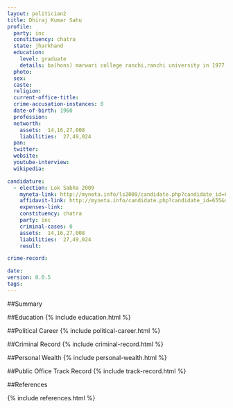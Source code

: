 ```yaml
---
layout: politician2
title: Dhiraj Kumar Sahu
profile: 
  party: inc
  constituency: chatra
  state: jharkhand
  education: 
    level: graduate
    details: ba(hons) marwari college ranchi,ranchi university in 1977
  photo: 
  sex: 
  caste: 
  religion: 
  current-office-title: 
  crime-accusation-instances: 0
  date-of-birth: 1960
  profession: 
  networth: 
    assets:  14,16,27,008
    liabilities:  27,49,024
  pan: 
  twitter: 
  website: 
  youtube-interview: 
  wikipedia: 

candidature: 
  - election: Lok Sabha 2009
    myneta-link: http://myneta.info/ls2009/candidate.php?candidate_id=655
    affidavit-link: http://myneta.info/candidate.php?candidate_id=655&scan=original
    expenses-link: 
    constituency: chatra 
    party: inc
    criminal-cases: 0
    assets:  14,16,27,008
    liabilities:  27,49,024
    result:  

crime-record: 

date: 
version: 0.0.5
tags: 
---
```

##Summary


##Education
{% include education.html %}


##Political Career
{% include political-career.html %}


##Criminal Record
{% include criminal-record.html %}


##Personal Wealth
{% include personal-wealth.html %}


##Public Office Track Record
{% include track-record.html %}


##References


{% include references.html %}